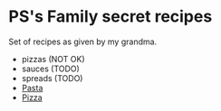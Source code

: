 # PS's Family secret recipes

Set of recipes as given by my grandma.

* pizzas (NOT OK)
* sauces (TODO)
* spreads (TODO)
* [Pasta](./pasta.md)
* [Pizza](./pizza.md)
